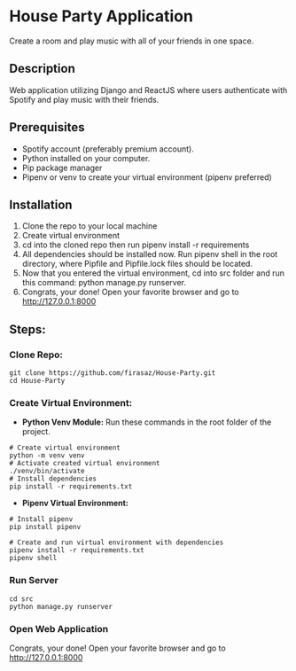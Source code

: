 # House Party Application
Create a room and play music with all of your friends in one space.

## Description
Web application utilizing Django and ReactJS where users authenticate with Spotify and play music with their friends.

## Prerequisites
- Spotify account (preferably premium account).
- Python installed on your computer.
- Pip package manager
- Pipenv or venv to create your virtual environment (pipenv preferred)

## Installation
1. Clone the repo to your local machine
2. Create virtual environment
3. cd into the cloned repo then run pipenv install -r requirements
4. All dependencies should be installed now. Run pipenv shell in the root directory, where Pipfile and Pipfile.lock files should be located.
5. Now that you entered the virtual environment, cd into src folder and run this command: python manage.py runserver.
6. Congrats, your done! Open your favorite browser and go to http://127.0.0.1:8000

## Steps:
### Clone Repo:
```
git clone https://github.com/firasaz/House-Party.git
cd House-Party
```
### Create Virtual Environment:
- **Python Venv Module:**
Run these commands in the root folder of the project.
```
# Create virtual environment
python -m venv venv
# Activate created virtual environment
./venv/bin/activate
# Install dependencies
pip install -r requirements.txt
```
- **Pipenv Virtual Environment:**
```
# Install pipenv
pip install pipenv
```
```
# Create and run virtual environment with dependencies
pipenv install -r requirements.txt
pipenv shell
```
### Run Server
```
cd src
python manage.py runserver
```
### Open Web Application
Congrats, your done! Open your favorite browser and go to http://127.0.0.1:8000
